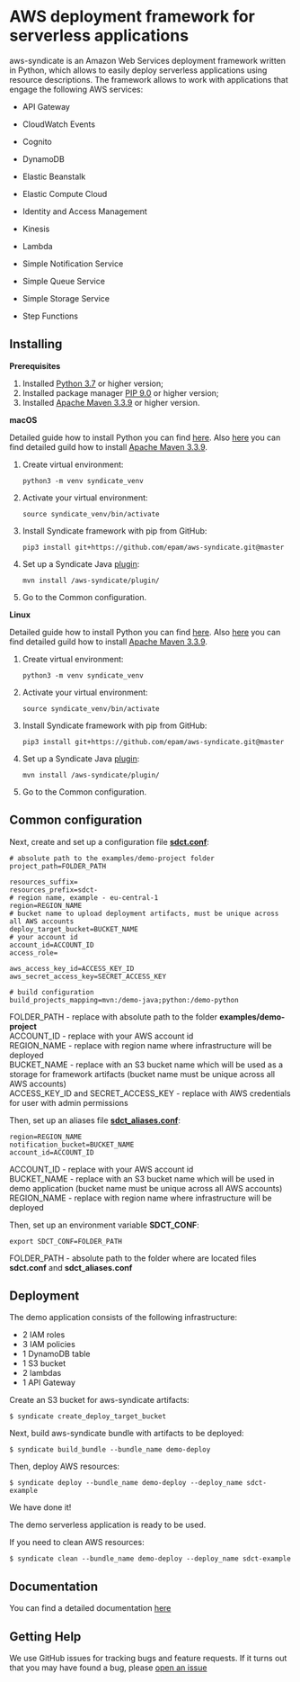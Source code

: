 
# AWS deployment framework for serverless applications

aws-syndicate is an Amazon Web Services deployment framework written in Python, which allows to easily deploy serverless applications using resource descriptions. The framework allows to work with applications that engage the following AWS services:

* API Gateway

* CloudWatch Events

* Cognito

* DynamoDB

* Elastic Beanstalk

* Elastic Compute Cloud

* Identity and Access Management

* Kinesis

* Lambda

* Simple Notification Service

* Simple Queue Service

* Simple Storage Service

* Step Functions

## Installing

**Prerequisites**

1) Installed [Python 3.7](https://www.python.org/downloads/ "Python 3.7") or higher version;
2) Installed package manager [PIP 9.0](https://pypi.org/project/pip/ "PIP 9.0") or higher version;
3) Installed [Apache Maven 3.3.9](https://maven.apache.org/download.cgi "Apache Maven 3.3.9") or higher version.

**macOS**

Detailed guide how to install Python you can find [here](https://wsvincent.com/install-python3-mac/ "here").
Also [here](https://www.baeldung.com/install-maven-on-windows-linux-mac "here") you can find detailed guild how to install [Apache Maven 3.3.9](https://maven.apache.org/download.cgi "Apache Maven 3.3.9").

1) Create virtual environment:

    `python3 -m venv syndicate_venv`

2) Activate your virtual environment:

    `source syndicate_venv/bin/activate`

3) Install Syndicate framework with pip from GitHub:

    `pip3 install git+https://github.com/epam/aws-syndicate.git@master`

4) Set up a Syndicate Java [plugin](https://github.com/epam/aws-syndicate/tree/master/plugin "plugin"):

    `mvn install /aws-syndicate/plugin/`

5) Go to the Common configuration.

**Linux**

Detailed guide how to install Python you can find [here](https://docs.python-guide.org/starting/install3/linux/ "here").
Also [here](https://www.baeldung.com/install-maven-on-windows-linux-mac "here") you can find detailed guild how to install [Apache Maven 3.3.9](https://maven.apache.org/download.cgi "Apache Maven 3.3.9").

1) Create virtual environment:

    `python3 -m venv syndicate_venv`

2) Activate your virtual environment:

    `source syndicate_venv/bin/activate`

3) Install Syndicate framework with pip from GitHub:

    `pip3 install git+https://github.com/epam/aws-syndicate.git@master`

4) Set up a Syndicate Java [plugin](https://github.com/epam/aws-syndicate/tree/master/plugin "plugin"):

    `mvn install /aws-syndicate/plugin/`

5) Go to the Common configuration.

## Common configuration

Next, create and set up a configuration file **[sdct.conf](https://github.com/epam/aws-syndicate/blob/master/examples/demo-config/sdct.conf)**:

	# absolute path to the examples/demo-project folder
	project_path=FOLDER_PATH

	resources_suffix=
	resources_prefix=sdct-
	# region name, example - eu-central-1
	region=REGION_NAME
	# bucket name to upload deployment artifacts, must be unique across all AWS accounts
	deploy_target_bucket=BUCKET_NAME
	# your account id
	account_id=ACCOUNT_ID
	access_role=

	aws_access_key_id=ACCESS_KEY_ID
	aws_secret_access_key=SECRET_ACCESS_KEY

	# build configuration
	build_projects_mapping=mvn:/demo-java;python:/demo-python

FOLDER_PATH - replace with absolute path to the folder **examples/demo-project** <br/> ACCOUNT_ID - replace with your AWS account id <br/> REGION_NAME - replace with region name where infrastructure will be deployed <br/> BUCKET_NAME - replace with an S3 bucket name which will be used as a storage for framework artifacts (bucket name must be unique across all AWS accounts) <br/> ACCESS_KEY_ID and SECRET_ACCESS_KEY - replace with AWS credentials for user with admin permissions

Then, set up an aliases file **[sdct_aliases.conf](https://github.com/epam/aws-syndicate/blob/master/examples/demo-config/sdct_aliases.conf)**:

    region=REGION_NAME
	notification_bucket=BUCKET_NAME
	account_id=ACCOUNT_ID

ACCOUNT_ID - replace with your AWS account id <br/> BUCKET_NAME - replace with an S3 bucket name which will be used in demo application (bucket name must be unique across all AWS accounts) <br/> REGION_NAME - replace with region name where infrastructure will be deployed

Then, set up an environment variable **SDCT_CONF**:

    export SDCT_CONF=FOLDER_PATH

FOLDER_PATH - absolute path to the folder where are located files **sdct.conf** and **sdct_aliases.conf**

Deployment
------------
The demo application consists of the following infrastructure:
*  2 IAM roles
* 3 IAM policies
* 1 DynamoDB table
* 1 S3 bucket
* 2 lambdas
* 1 API Gateway

Create an S3 bucket for aws-syndicate artifacts:

    $ syndicate create_deploy_target_bucket

Next, build aws-syndicate bundle with artifacts to be deployed:

    $ syndicate build_bundle --bundle_name demo-deploy

Then, deploy AWS resources:

    $ syndicate deploy --bundle_name demo-deploy --deploy_name sdct-example

We have done it!

The demo serverless application is ready to be used.

If you need to clean AWS resources:

    $ syndicate clean --bundle_name demo-deploy --deploy_name sdct-example

Documentation
------------
You can find a detailed documentation [here](https://github.com/epam/aws-syndicate/blob/master/docs/01_sdct_quick_start.pdf)

Getting Help
------------

We use GitHub issues for tracking bugs and feature requests. If it turns out that you may have found a bug, please [open an issue](https://github.com/epam/aws-syndicate/issues/new)
